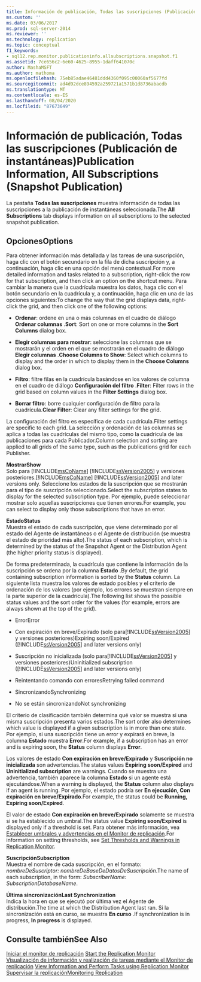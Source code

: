 ```yaml
---
title: Información de publicación, Todas las suscripciones (Publicación de instantáneas) | Microsoft Docs
ms.custom: ''
ms.date: 03/06/2017
ms.prod: sql-server-2014
ms.reviewer: ''
ms.technology: replication
ms.topic: conceptual
f1_keywords:
- sql12.rep.monitor.publicationinfo.allsubscriptions.snapshot.f1
ms.assetid: 7ce656c2-6e60-4625-8955-1daff641070c
author: MashaMSFT
ms.author: mathoma
ms.openlocfilehash: 75eb85adae46481ddd4360f095c00060af5677fd
ms.sourcegitcommit: ad4d92dce894592a259721a1571b1d8736abacdb
ms.translationtype: MT
ms.contentlocale: es-ES
ms.lasthandoff: 08/04/2020
ms.locfileid: "87673649"
---
```

# <a name="publication-information-all-subscriptions-snapshot-publication"></a><span data-ttu-id="507bd-102">Información de publicación, Todas las suscripciones (Publicación de instantáneas)</span><span class="sxs-lookup"><span data-stu-id="507bd-102">Publication Information, All Subscriptions (Snapshot Publication)</span></span>
  <span data-ttu-id="507bd-103">La pestaña **Todas las suscripciones** muestra información de todas las suscripciones a la publicación de instantáneas seleccionada.</span><span class="sxs-lookup"><span data-stu-id="507bd-103">The **All Subscriptions** tab displays information on all subscriptions to the selected snapshot publication.</span></span>  
  
## <a name="options"></a><span data-ttu-id="507bd-104">Opciones</span><span class="sxs-lookup"><span data-stu-id="507bd-104">Options</span></span>  
 <span data-ttu-id="507bd-105">Para obtener información más detallada y las tareas de una suscripción, haga clic con el botón secundario en la fila de dicha suscripción y, a continuación, haga clic en una opción del menú contextual.</span><span class="sxs-lookup"><span data-stu-id="507bd-105">For more detailed information and tasks related to a subscription, right-click the row for that subscription, and then click an option on the shortcut menu.</span></span> <span data-ttu-id="507bd-106">Para cambiar la manera que la cuadrícula muestra los datos, haga clic con el botón secundario en la cuadrícula y, a continuación, haga clic en una de las opciones siguientes:</span><span class="sxs-lookup"><span data-stu-id="507bd-106">To change the way that the grid displays data, right-click the grid, and then click one of the following options:</span></span>  
  
-   <span data-ttu-id="507bd-107">**Ordenar**: ordene en una o más columnas en el cuadro de diálogo **Ordenar columnas** .</span><span class="sxs-lookup"><span data-stu-id="507bd-107">**Sort**: Sort on one or more columns in the **Sort Columns** dialog box.</span></span>  
  
-   <span data-ttu-id="507bd-108">**Elegir columnas para mostrar**: seleccione las columnas que se mostrarán y el orden en el que se mostrarán en el cuadro de diálogo **Elegir columnas** .</span><span class="sxs-lookup"><span data-stu-id="507bd-108">**Choose Columns to Show**: Select which columns to display and the order in which to display them in the **Choose Columns** dialog box.</span></span>  
  
-   <span data-ttu-id="507bd-109">**Filtro**: filtre filas en la cuadrícula basándose en los valores de columna en el cuadro de diálogo **Configuración del filtro** .</span><span class="sxs-lookup"><span data-stu-id="507bd-109">**Filter**: Filter rows in the grid based on column values in the **Filter Settings** dialog box.</span></span>  
  
-   <span data-ttu-id="507bd-110">**Borrar filtro**: borre cualquier configuración de filtro para la cuadrícula.</span><span class="sxs-lookup"><span data-stu-id="507bd-110">**Clear Filter**: Clear any filter settings for the grid.</span></span>  
  
 <span data-ttu-id="507bd-111">La configuración del filtro es específica de cada cuadrícula.</span><span class="sxs-lookup"><span data-stu-id="507bd-111">Filter settings are specific to each grid.</span></span> <span data-ttu-id="507bd-112">La selección y ordenación de las columnas se aplica a todas las cuadrículas del mismo tipo, como la cuadrícula de las publicaciones para cada Publicador.</span><span class="sxs-lookup"><span data-stu-id="507bd-112">Column selection and sorting are applied to all grids of the same type, such as the publications grid for each Publisher.</span></span>  
  
 <span data-ttu-id="507bd-113">**Mostrar**</span><span class="sxs-lookup"><span data-stu-id="507bd-113">**Show**</span></span>  
 <span data-ttu-id="507bd-114">Solo para [!INCLUDE[msCoName](../../includes/msconame-md.md)] [!INCLUDE[ssVersion2005](../../includes/ssversion2005-md.md)] y versiones posteriores.</span><span class="sxs-lookup"><span data-stu-id="507bd-114">[!INCLUDE[msCoName](../../includes/msconame-md.md)] [!INCLUDE[ssVersion2005](../../includes/ssversion2005-md.md)] and later versions only.</span></span> <span data-ttu-id="507bd-115">Seleccione los estados de la suscripción que se mostrarán para el tipo de suscripción seleccionado.</span><span class="sxs-lookup"><span data-stu-id="507bd-115">Select the subscription states to display for the selected subscription type.</span></span> <span data-ttu-id="507bd-116">Por ejemplo, puede seleccionar mostrar solo aquellas suscripciones que tienen errores.</span><span class="sxs-lookup"><span data-stu-id="507bd-116">For example, you can select to display only those subscriptions that have an error.</span></span>  
  
 <span data-ttu-id="507bd-117">**Estado**</span><span class="sxs-lookup"><span data-stu-id="507bd-117">**Status**</span></span>  
 <span data-ttu-id="507bd-118">Muestra el estado de cada suscripción, que viene determinado por el estado del Agente de instantáneas o el Agente de distribución (se muestra el estado de prioridad más alto).</span><span class="sxs-lookup"><span data-stu-id="507bd-118">The status of each subscription, which is determined by the status of the Snapshot Agent or the Distribution Agent (the higher priority status is displayed).</span></span>  
  
 <span data-ttu-id="507bd-119">De forma predeterminada, la cuadrícula que contiene la información de la suscripción se ordena por la columna **Estado** .</span><span class="sxs-lookup"><span data-stu-id="507bd-119">By default, the grid containing subscription information is sorted by the **Status** column.</span></span> <span data-ttu-id="507bd-120">La siguiente lista muestra los valores de estado posibles y el criterio de ordenación de los valores (por ejemplo, los errores se muestran siempre en la parte superior de la cuadrícula).</span><span class="sxs-lookup"><span data-stu-id="507bd-120">The following list shows the possible status values and the sort order for the values (for example, errors are always shown at the top of the grid).</span></span>  
  
-   <span data-ttu-id="507bd-121">Error</span><span class="sxs-lookup"><span data-stu-id="507bd-121">Error</span></span>  
  
-   <span data-ttu-id="507bd-122">Con expiración en breve/Expirado (solo para[!INCLUDE[ssVersion2005](../../includes/ssversion2005-md.md)] y versiones posteriores)</span><span class="sxs-lookup"><span data-stu-id="507bd-122">Expiring soon/Expired ([!INCLUDE[ssVersion2005](../../includes/ssversion2005-md.md)] and later versions only)</span></span>  
  
-   <span data-ttu-id="507bd-123">Suscripción no inicializada (solo para[!INCLUDE[ssVersion2005](../../includes/ssversion2005-md.md)] y versiones posteriores)</span><span class="sxs-lookup"><span data-stu-id="507bd-123">Uninitialized subscription ([!INCLUDE[ssVersion2005](../../includes/ssversion2005-md.md)] and later versions only)</span></span>  
  
-   <span data-ttu-id="507bd-124">Reintentando comando con errores</span><span class="sxs-lookup"><span data-stu-id="507bd-124">Retrying failed command</span></span>  
  
-   <span data-ttu-id="507bd-125">Sincronizando</span><span class="sxs-lookup"><span data-stu-id="507bd-125">Synchronizing</span></span>  
  
-   <span data-ttu-id="507bd-126">No se están sincronizando</span><span class="sxs-lookup"><span data-stu-id="507bd-126">Not synchronizing</span></span>  
  
 <span data-ttu-id="507bd-127">El criterio de clasificación también determina qué valor se muestra si una misma suscripción presenta varios estados.</span><span class="sxs-lookup"><span data-stu-id="507bd-127">The sort order also determines which value is displayed if a given subscription is in more than one state.</span></span> <span data-ttu-id="507bd-128">Por ejemplo, si una suscripción tiene un error y expirará en breve, la columna **Estado** muestra **Error**.</span><span class="sxs-lookup"><span data-stu-id="507bd-128">For example, if a subscription has an error and is expiring soon, the **Status** column displays **Error**.</span></span>  
  
 <span data-ttu-id="507bd-129">Los valores de estado **Con expiración en breve/Expirado** y **Suscripción no inicializada** son advertencias.</span><span class="sxs-lookup"><span data-stu-id="507bd-129">The status values **Expiring soon/Expired** and **Uninitialized subscription** are warnings.</span></span> <span data-ttu-id="507bd-130">Cuando se muestra una advertencia, también aparece la columna **Estado** si un agente está ejecutándose.</span><span class="sxs-lookup"><span data-stu-id="507bd-130">When a warning is displayed, the **Status** column also displays if an agent is running.</span></span> <span data-ttu-id="507bd-131">Por ejemplo, el estado podría ser **En ejecución, Con expiración en breve/Expirado**.</span><span class="sxs-lookup"><span data-stu-id="507bd-131">For example, the status could be **Running, Expiring soon/Expired**.</span></span>  
  
 <span data-ttu-id="507bd-132">El valor de estado **Con expiración en breve/Expirado** solamente se muestra si se ha establecido un umbral.</span><span class="sxs-lookup"><span data-stu-id="507bd-132">The status value **Expiring soon/Expired** is displayed only if a threshold is set.</span></span> <span data-ttu-id="507bd-133">Para obtener más información, vea [Establecer umbrales y advertencias en el Monitor de replicación](monitor/set-thresholds-and-warnings-in-replication-monitor.md).</span><span class="sxs-lookup"><span data-stu-id="507bd-133">For information on setting thresholds, see [Set Thresholds and Warnings in Replication Monitor](monitor/set-thresholds-and-warnings-in-replication-monitor.md).</span></span>  
  
 <span data-ttu-id="507bd-134">**Suscripción**</span><span class="sxs-lookup"><span data-stu-id="507bd-134">**Subscription**</span></span>  
 <span data-ttu-id="507bd-135">Muestra el nombre de cada suscripción, en el formato: *nombreDeSuscriptor: nombreDeBaseDeDatosDeSuscripción*.</span><span class="sxs-lookup"><span data-stu-id="507bd-135">The name of each subscription, in the form: *SubscriberName: SubscriptionDatabaseName*.</span></span>  
  
 <span data-ttu-id="507bd-136">**Última sincronización**</span><span class="sxs-lookup"><span data-stu-id="507bd-136">**Last Synchronization**</span></span>  
 <span data-ttu-id="507bd-137">Indica la hora en que se ejecutó por última vez el Agente de distribución.</span><span class="sxs-lookup"><span data-stu-id="507bd-137">The time at which the Distribution Agent last ran.</span></span> <span data-ttu-id="507bd-138">Si la sincronización está en curso, se muestra **En curso** .</span><span class="sxs-lookup"><span data-stu-id="507bd-138">If synchronization is in progress, **In progress** is displayed.</span></span>  
  
## <a name="see-also"></a><span data-ttu-id="507bd-139">Consulte también</span><span class="sxs-lookup"><span data-stu-id="507bd-139">See Also</span></span>  
 <span data-ttu-id="507bd-140">[Iniciar el monitor de replicación](monitor/start-the-replication-monitor.md) </span><span class="sxs-lookup"><span data-stu-id="507bd-140">[Start the Replication Monitor](monitor/start-the-replication-monitor.md) </span></span>  
 <span data-ttu-id="507bd-141">[Visualización de información y realización de tareas mediante el Monitor de replicación](monitor/view-information-and-perform-tasks-replication-monitor.md) </span><span class="sxs-lookup"><span data-stu-id="507bd-141">[View Information and Perform Tasks using Replication Monitor](monitor/view-information-and-perform-tasks-replication-monitor.md) </span></span>  
 [<span data-ttu-id="507bd-142">Supervisar la replicación</span><span class="sxs-lookup"><span data-stu-id="507bd-142">Monitoring Replication</span></span>](monitoring-replication.md)  
  
  
